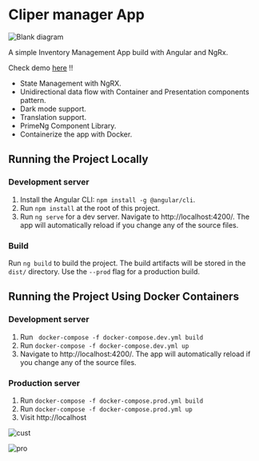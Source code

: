# Cliper manager App

![Blank diagram](https://user-images.githubusercontent.com/32598290/107129213-7b871700-68cc-11eb-823c-8cbf05c3744f.png)

A simple Inventory Management App build with Angular and NgRx.

Check demo [here](https://sakmanal.github.io/NgRx-Inventory-App) !!

- State Management with NgRX.
- Unidirectional data flow with Container and Presentation components pattern.
- Dark mode support.
- Translation support.
- PrimeNg Component Library.
- Containerize the app with Docker.

## Running the Project Locally
### Development server
1. Install the Angular CLI: `npm install -g @angular/cli`.
1. Run `npm install` at the root of this project.
1. Run `ng serve` for a dev server. Navigate to http://localhost:4200/. The app will automatically reload if you change any of the source files.

### Build
Run `ng build` to build the project. The build artifacts will be stored in the `dist/` directory. Use the `--prod` flag for a production build.

## Running the Project Using Docker Containers
### Development server
1. Run ` docker-compose -f docker-compose.dev.yml build`
2. Run `docker-compose -f docker-compose.dev.yml up`
3. Navigate to http://localhost:4200/. The app will automatically reload if you change any of the source files.
### Production server
1. Run `docker-compose -f docker-compose.prod.yml build`
2. Run `docker-compose -f docker-compose.prod.yml up`
3. Visit http://localhost


![cust](https://user-images.githubusercontent.com/32598290/106369488-956bab80-635a-11eb-8321-9fe8c1d660a1.png)

![pro](https://user-images.githubusercontent.com/32598290/106369495-a3b9c780-635a-11eb-833d-e3460a9ee8e0.png)

